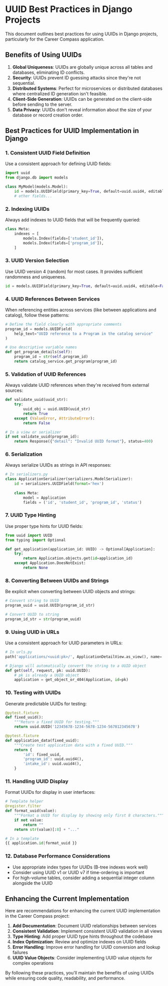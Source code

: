 # UUID Best Practices in Django Projects

This document outlines best practices for using UUIDs in Django projects, particularly for the Career Compass application.

## Benefits of Using UUIDs

1. **Global Uniqueness**: UUIDs are globally unique across all tables and databases, eliminating ID conflicts.
2. **Security**: UUIDs prevent ID guessing attacks since they're not sequential.
3. **Distributed Systems**: Perfect for microservices or distributed databases where centralized ID generation isn't feasible.
4. **Client-Side Generation**: UUIDs can be generated on the client-side before sending to the server.
5. **Data Privacy**: UUIDs don't reveal information about the size of your database or record creation order.

## Best Practices for UUID Implementation in Django

### 1. Consistent UUID Field Definition

Use a consistent approach for defining UUID fields:

```python
import uuid
from django.db import models

class MyModel(models.Model):
    id = models.UUIDField(primary_key=True, default=uuid.uuid4, editable=False)
    # other fields...
```

### 2. Indexing UUIDs

Always add indexes to UUID fields that will be frequently queried:

```python
class Meta:
    indexes = [
        models.Index(fields=['student_id']),
        models.Index(fields=['program_id']),
    ]
```

### 3. UUID Version Selection

Use UUID version 4 (random) for most cases. It provides sufficient randomness and uniqueness.

```python
id = models.UUIDField(primary_key=True, default=uuid.uuid4, editable=False)
```

### 4. UUID References Between Services

When referencing entities across services (like between applications and catalog), follow these patterns:

```python
# Define the field clearly with appropriate comments
program_id = models.UUIDField(
    help_text="UUID reference to a Program in the catalog service"
)

# Use descriptive variable names
def get_program_details(self):
    program_id = str(self.program_id)
    return catalog_service.get_program(program_id)
```

### 5. Validation of UUID References

Always validate UUID references when they're received from external sources:

```python
def validate_uuid(uuid_str):
    try:
        uuid_obj = uuid.UUID(uuid_str)
        return True
    except (ValueError, AttributeError):
        return False

# In a view or serializer
if not validate_uuid(program_id):
    return Response({"detail": "Invalid UUID format"}, status=400)
```

### 6. Serialization

Always serialize UUIDs as strings in API responses:

```python
# In serializers.py
class ApplicationSerializer(serializers.ModelSerializer):
    id = serializers.UUIDField(format='hex')
    
    class Meta:
        model = Application
        fields = ('id', 'student_id', 'program_id', 'status')
```

### 7. UUID Type Hinting

Use proper type hints for UUID fields:

```python
from uuid import UUID
from typing import Optional

def get_application(application_id: UUID) -> Optional[Application]:
    try:
        return Application.objects.get(id=application_id)
    except Application.DoesNotExist:
        return None
```

### 8. Converting Between UUIDs and Strings

Be explicit when converting between UUID objects and strings:

```python
# Convert string to UUID
program_uuid = uuid.UUID(program_id_str)

# Convert UUID to string
program_id_str = str(program_uuid)
```

### 9. Using UUID in URLs

Use a consistent approach for UUID parameters in URLs:

```python
# In urls.py
path('applications/<uuid:pk>/', ApplicationDetailView.as_view(), name='application-detail')

# Django will automatically convert the string to a UUID object
def get(self, request, pk: uuid.UUID):
    # pk is already a UUID object
    application = get_object_or_404(Application, id=pk)
```

### 10. Testing with UUIDs

Generate predictable UUIDs for testing:

```python
@pytest.fixture
def fixed_uuid():
    """Return a fixed UUID for testing."""
    return uuid.UUID('12345678-1234-5678-1234-567812345678')

@pytest.fixture
def application_data(fixed_uuid):
    """Create test application data with a fixed UUID."""
    return {
        'id': fixed_uuid,
        'program_id': uuid.uuid4(),
        'intake_id': uuid.uuid4(),
    }
```

### 11. Handling UUID Display

Format UUIDs for display in user interfaces:

```python
# Template helper
@register.filter
def format_uuid(value):
    """Format a UUID for display by showing only first 8 characters."""
    if not value:
        return ""
    return str(value)[:8] + "..."

# In a template
{{ application.id|format_uuid }}
```

### 12. Database Performance Considerations

- Use appropriate index types for UUIDs (B-tree indexes work well)
- Consider using UUID v1 or UUID v7 if time-ordering is important
- For high-volume tables, consider adding a sequential integer column alongside the UUID

## Enhancing the Current Implementation

Here are recommendations for enhancing the current UUID implementation in the Career Compass project:

1. **Add Documentation**: Document UUID relationships between services
2. **Consistent Validation**: Implement consistent UUID validation in all views
3. **Type Hinting**: Add proper UUID type hints throughout the codebase
4. **Index Optimization**: Review and optimize indexes on UUID fields
5. **Error Handling**: Improve error handling for UUID conversion and lookup failures
6. **UUID Value Objects**: Consider implementing UUID value objects for complex operations

By following these practices, you'll maintain the benefits of using UUIDs while ensuring code quality, readability, and performance.
